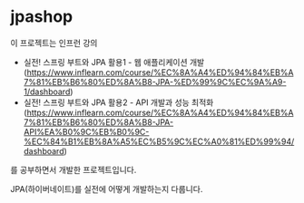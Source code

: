 # jpashop

이 프로젝트는 인프런 강의 
- 실전! 스프링 부트와 JPA 활용1 - 웹 애플리케이션 개발(https://www.inflearn.com/course/%EC%8A%A4%ED%94%84%EB%A7%81%EB%B6%80%ED%8A%B8-JPA-%ED%99%9C%EC%9A%A9-1/dashboard)
- 실전! 스프링 부트와 JPA 활용2 - API 개발과 성능 최적화(https://www.inflearn.com/course/%EC%8A%A4%ED%94%84%EB%A7%81%EB%B6%80%ED%8A%B8-JPA-API%EA%B0%9C%EB%B0%9C-%EC%84%B1%EB%8A%A5%EC%B5%9C%EC%A0%81%ED%99%94/dashboard)

를 공부하면서 개발한 프로젝트입니다.

JPA(하이버네이트)를 실전에 어떻게 개발하는지 다룹니다.
